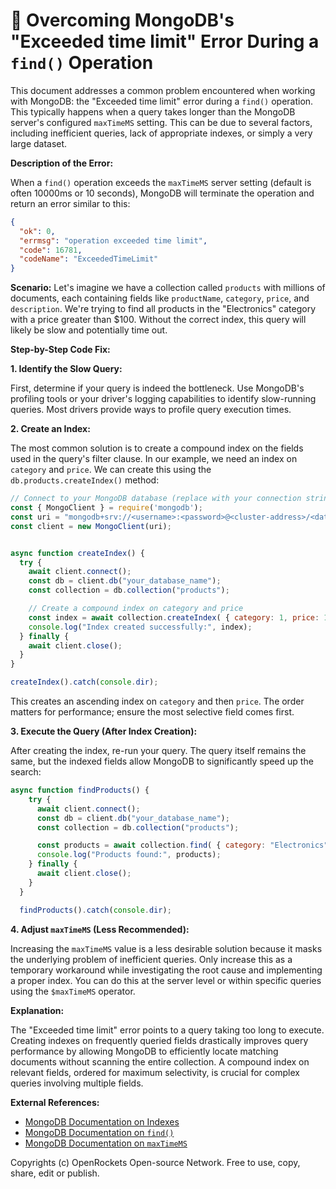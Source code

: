 # 🐞 Overcoming MongoDB's "Exceeded time limit" Error During a `find()` Operation


This document addresses a common problem encountered when working with MongoDB: the "Exceeded time limit" error during a `find()` operation. This typically happens when a query takes longer than the MongoDB server's configured `maxTimeMS` setting.  This can be due to several factors, including inefficient queries, lack of appropriate indexes, or simply a very large dataset.

**Description of the Error:**

When a `find()` operation exceeds the `maxTimeMS` server setting (default is often 10000ms or 10 seconds), MongoDB will terminate the operation and return an error similar to this:

```json
{
  "ok": 0,
  "errmsg": "operation exceeded time limit",
  "code": 16781,
  "codeName": "ExceededTimeLimit"
}
```

**Scenario:**  Let's imagine we have a collection called `products` with millions of documents, each containing fields like `productName`, `category`, `price`, and `description`.  We're trying to find all products in the "Electronics" category with a price greater than $100.  Without the correct index, this query will likely be slow and potentially time out.


**Step-by-Step Code Fix:**

**1. Identify the Slow Query:**

First, determine if your query is indeed the bottleneck.  Use MongoDB's profiling tools or your driver's logging capabilities to identify slow-running queries.  Most drivers provide ways to profile query execution times.

**2. Create an Index:**

The most common solution is to create a compound index on the fields used in the query's filter clause.  In our example, we need an index on `category` and `price`.  We can create this using the `db.products.createIndex()` method:

```javascript
// Connect to your MongoDB database (replace with your connection string)
const { MongoClient } = require('mongodb');
const uri = "mongodb+srv://<username>:<password>@<cluster-address>/<database-name>?retryWrites=true&w=majority";
const client = new MongoClient(uri);


async function createIndex() {
  try {
    await client.connect();
    const db = client.db("your_database_name");
    const collection = db.collection("products");

    // Create a compound index on category and price
    const index = await collection.createIndex( { category: 1, price: 1 } );
    console.log("Index created successfully:", index);
  } finally {
    await client.close();
  }
}

createIndex().catch(console.dir);
```

This creates an ascending index on `category` and then `price`. The order matters for performance; ensure the most selective field comes first.


**3. Execute the Query (After Index Creation):**

After creating the index, re-run your query.  The query itself remains the same, but the indexed fields allow MongoDB to significantly speed up the search:

```javascript
async function findProducts() {
    try {
      await client.connect();
      const db = client.db("your_database_name");
      const collection = db.collection("products");

      const products = await collection.find( { category: "Electronics", price: { $gt: 100 } } ).toArray();
      console.log("Products found:", products);
    } finally {
      await client.close();
    }
  }

  findProducts().catch(console.dir);

```

**4. Adjust `maxTimeMS` (Less Recommended):**

Increasing the `maxTimeMS` value is a less desirable solution because it masks the underlying problem of inefficient queries. Only increase this as a temporary workaround while investigating the root cause and implementing a proper index. You can do this at the server level or within specific queries using the `$maxTimeMS` operator.


**Explanation:**

The "Exceeded time limit" error points to a query taking too long to execute.  Creating indexes on frequently queried fields drastically improves query performance by allowing MongoDB to efficiently locate matching documents without scanning the entire collection. A compound index on relevant fields, ordered for maximum selectivity, is crucial for complex queries involving multiple fields.


**External References:**

* [MongoDB Documentation on Indexes](https://www.mongodb.com/docs/manual/indexes/)
* [MongoDB Documentation on `find()`](https://www.mongodb.com/docs/manual/reference/method/db.collection.find/)
* [MongoDB Documentation on `maxTimeMS`](https://www.mongodb.com/docs/manual/reference/operator/aggregation/maxTimeMS/)


Copyrights (c) OpenRockets Open-source Network. Free to use, copy, share, edit or publish.

